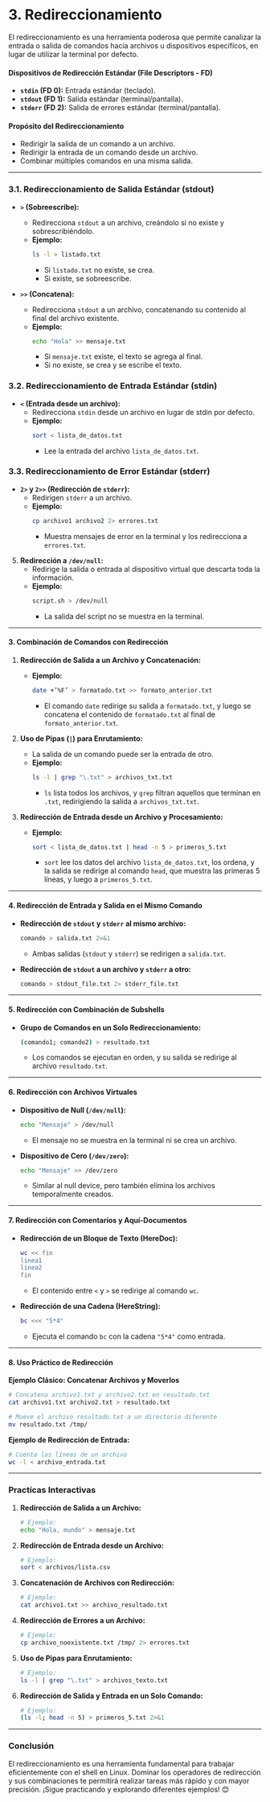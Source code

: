 # **3. Redireccionamiento**
El redireccionamiento es una herramienta poderosa que permite canalizar la entrada o salida de comandos hacia archivos u dispositivos específicos, en lugar de utilizar la terminal por defecto.

#### **Dispositivos de Redirección Estándar (File Descriptors - FD)**
- **`stdin` (FD 0):** Entrada estándar (teclado).
- **`stdout` (FD 1):** Salida estándar (terminal/pantalla).
- **`stderr` (FD 2):** Salida de errores estándar (terminal/pantalla).

#### **Propósito del Redireccionamiento**
- Redirigir la salida de un comando a un archivo.
- Redirigir la entrada de un comando desde un archivo.
- Combinar múltiples comandos en una misma salida.

---

### **3.1. Redireccionamiento de Salida Estándar (stdout)**

- **`>` (Sobreescribe):**
   - Redirecciona `stdout` a un archivo, creándolo si no existe y sobrescribiéndolo.
   - **Ejemplo:**
     ```bash
     ls -l > listado.txt
     ```
     - Si `listado.txt` no existe, se crea.
     - Si existe, se sobreescribe.

- **`>>` (Concatena):**
   - Redirecciona `stdout` a un archivo, concatenando su contenido al final del archivo existente.
   - **Ejemplo:**
     ```bash
     echo "Hola" >> mensaje.txt
     ```
     - Si `mensaje.txt` existe, el texto se agrega al final.
     - Si no existe, se crea y se escribe el texto.

### **3.2. Redireccionamiento de Entrada Estándar (stdin)**

- **`<` (Entrada desde un archivo):**
   - Redirecciona `stdin` desde un archivo en lugar de stdin por defecto.
   - **Ejemplo:**
     ```bash
     sort < lista_de_datos.txt
     ```
     - Lee la entrada del archivo `lista_de_datos.txt`.
### **3.3. Redireccionamiento de Error Estándar (stderr)**
- **`2>` y `2>>` (Redirección de `stderr`):**
   - Redirigen `stderr` a un archivo.
   - **Ejemplo:**
     ```bash
     cp archivo1 archivo2 2> errores.txt
     ```
     - Muestra mensajes de error en la terminal y los redirecciona a `errores.txt`.

5. **Redirección a `/dev/null`:**
   - Redirige la salida o entrada al dispositivo virtual que descarta toda la información.
   - **Ejemplo:**
     ```bash
     script.sh > /dev/null
     ```
     - La salida del script no se muestra en la terminal.

---

#### **3. Combinación de Comandos con Redirección**

1. **Redirección de Salida a un Archivo y Concatenación:**
   - **Ejemplo:**
     ```bash
     date +’%F’ > formatado.txt >> formato_anterior.txt
     ```
     - El comando `date` redirige su salida a `formatado.txt`, y luego se concatena el contenido de `formatado.txt` al final de `formato_anterior.txt`.

2. **Uso de Pipas (`|`) para Enrutamiento:**
   - La salida de un comando puede ser la entrada de otro.
   - **Ejemplo:**
     ```bash
     ls -l | grep "\.txt" > archivos_txt.txt
     ```
     - `ls` lista todos los archivos, y `grep` filtran aquellos que terminan en `.txt`, redirigiendo la salida a `archivos_txt.txt`.

3. **Redirección de Entrada desde un Archivo y Procesamiento:**
   - **Ejemplo:**
     ```bash
     sort < lista_de_datos.txt | head -n 5 > primeros_5.txt
     ```
     - `sort` lee los datos del archivo `lista_de_datos.txt`, los ordena, y la salida se redirige al comando `head`, que muestra las primeras 5 líneas, y luego a `primeros_5.txt`.

---

#### **4. Redirección de Entrada y Salida en el Mismo Comando**

- **Redirección de `stdout` y `stderr` al mismo archivo:**
  ```bash
  comando > salida.txt 2>&1
  ```
  - Ambas salidas (`stdout` y `stderr`) se redirigen a `salida.txt`.

- **Redirección de `stdout` a un archivo y `stderr` a otro:**
  ```bash
  comando > stdout_file.txt 2> stderr_file.txt
  ```

---

#### **5. Redirección con Combinación de Subshells**

- **Grupo de Comandos en un Solo Redireccionamiento:**
  ```bash
  (comando1; comando2) > resultado.txt
  ```
  - Los comandos se ejecutan en orden, y su salida se redirige al archivo `resultado.txt`.

---

#### **6. Redirección con Archivos Virtuales**

- **Dispositivo de Null (`/dev/null`):**
  ```bash
  echo "Mensaje" > /dev/null
  ```
  - El mensaje no se muestra en la terminal ni se crea un archivo.

- **Dispositivo de Cero (`/dev/zero`):**
  ```bash
  echo "Mensaje" >> /dev/zero
  ```
  - Similar al null device, pero también elimina los archivos temporalmente creados.

---

#### **7. Redirección con Comentarios y Aquí-Documentos**

- **Redirección de un Bloque de Texto (HereDoc):**
  ```bash
  wc << fin
  linea1
  linea2
  fin
  ```
  - El contenido entre `<` y `>` se redirige al comando `wc`.

- **Redirección de una Cadena (HereString):**
  ```bash
  bc <<< "5*4"
  ```
  - Ejecuta el comando `bc` con la cadena `"5*4"` como entrada.

---

#### **8. Uso Práctico de Redirección**

**Ejemplo Clásico: Concatenar Archivos y Moverlos**
```bash
# Concatena archivo1.txt y archivo2.txt en resultado.txt
cat archivo1.txt archivo2.txt > resultado.txt

# Mueve el archivo resultado.txt a un directorio diferente
mv resultado.txt /tmp/
```

**Ejemplo de Redirección de Entrada:**
```bash
# Cuenta las líneas de un archivo
wc -l < archivo_entrada.txt
```

---

### **Practícas Interactivas**

1. **Redirección de Salida a un Archivo:**
   ```bash
   # Ejemplo:
   echo "Hola, mundo" > mensaje.txt
   ```

2. **Redirección de Entrada desde un Archivo:**
   ```bash
   # Ejemplo:
   sort < archivos/lista.csv
   ```

3. **Concatenación de Archivos con Redirección:**
   ```bash
   # Ejemplo:
   cat archivo1.txt >> archivo_resultado.txt
   ```

4. **Redirección de Errores a un Archivo:**
   ```bash
   # Ejemplo:
   cp archivo_noexistente.txt /tmp/ 2> errores.txt
   ```

5. **Uso de Pipas para Enrutamiento:**
   ```bash
   # Ejemplo:
   ls -l | grep "\.txt" > archivos_texto.txt
   ```

6. **Redirección de Salida y Entrada en un Solo Comando:**
   ```bash
   # Ejemplo:
   (ls -l; head -n 5) > primeros_5.txt 2>&1
   ```

---

### **Conclusión**

El redireccionamiento es una herramienta fundamental para trabajar eficientemente con el shell en Linux. Dominar los operadores de redirección y sus combinaciones te permitirá realizar tareas más rápido y con mayor precisión. ¡Sigue practicando y explorando diferentes ejemplos! 😊